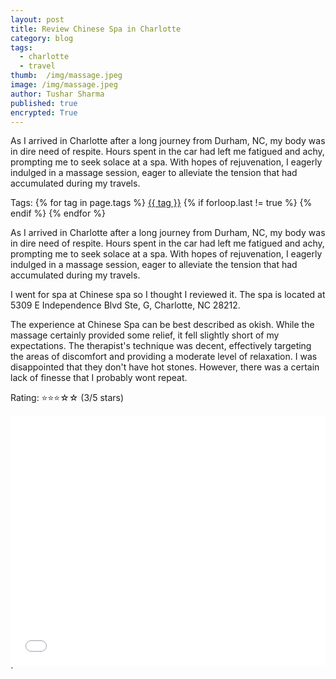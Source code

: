 ```yaml
---
layout: post
title: Review Chinese Spa in Charlotte
category: blog
tags:
  - charlotte
  - travel
thumb:  /img/massage.jpeg
image: /img/massage.jpeg
author: Tushar Sharma
published: true
encrypted: True
---
```

As I arrived in Charlotte after a long journey from Durham, NC, my body was in dire need of respite. Hours spent in the car had left me fatigued and achy, prompting me to seek solace at a spa. With hopes of rejuvenation, I eagerly indulged in a massage session, eager to alleviate the tension that had accumulated during my travels.<!-- truncate_here -->
<p>Tags: {% for tag in page.tags %} <a class="mytag" href="/tag/{{ tag }}" title="View posts tagged with &quot;{{ tag }}&quot;">{{ tag }}</a>  {% if forloop.last != true %} {% endif %} {% endfor %} </p>

As I arrived in Charlotte after a long journey from Durham, NC, my body was in dire need of respite. Hours spent in the car had left me fatigued and achy, prompting me to seek solace at a spa. With hopes of rejuvenation, I eagerly indulged in a massage session, eager to alleviate the tension that had accumulated during my travels.

I went for spa at Chinese spa so I thought I reviewed it. The spa is located at 5309 E Independence Blvd Ste, G, Charlotte, NC 28212.

The experience at Chinese Spa can be best described as okish. While the massage certainly provided some relief, it fell slightly short of my expectations. The therapist's technique was decent, effectively targeting the areas of discomfort and providing a moderate level of relaxation. I was disappointed that they don't have hot stones. However, there was a certain lack of finesse that I probably wont repeat.


Rating: ⭐⭐⭐☆☆ (3/5 stars)

<iframe
  style="position: relative;  width: 100%;"
   height="400"
	   src="{{ root_url }}/encrypted/2023-06-19-review-chinese-spa-charlotte-encrypted.html"
  frameborder="0"
  allow="accelerometer; autoplay; encrypted-media; gyroscope; picture-in-picture"
  allowfullscreen
  title="Sample"
></iframe>`